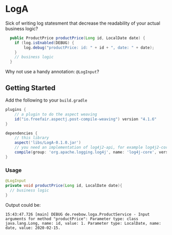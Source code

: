 # LogA
Sick of writing log statesment that decrease the readability of your actual business logic?
```java 
  public ProductPrice productPrice(Long id, LocalDate date) {
    if (log.isEnabled(DEBUG) {
        log.debug("productPrice: id: " + id + ", date: " + date);
    }
    // business logic
  }
  ```
  Why not use a handy annotation: ```@LogInput```?
  
  ## Getting Started
  Add the following to your ```build.gradle```
```gradle 
plugins {
    // a plugin to do the aspect weaving
    id("io.freefair.aspectj.post-compile-weaving") version "4.1.6"
}

dependencies {
    // this library
    aspect('libs/LogA-0.1.0.jar')
    // you need an implementation of log4j2-api, for example log4j2-core
    compile(group: 'org.apache.logging.log4j', name: 'log4j-core', version: '2.13.0')
}
```
### Usage
```java
@LogInput
private void productPrice(Long id, LocalDate date){ 
  // business logic
}
```
Output could be: 
```
15:43:47.726 [main] DEBUG de.reebow.loga.ProductService - Input arguments for method "productPrice": Parameter type: class java.lang.Long, name: id, value: 1. Parameter type: LocalDate, name: date, value: 2020-02-15. 
```